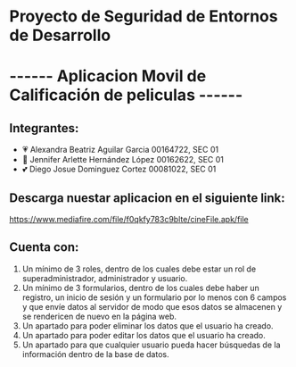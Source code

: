 # Proyecto de Seguridad de Entornos de Desarrollo
# ------ Aplicacion Movil de Calificación de peliculas ------
## Integrantes:
- 💗 Alexandra Beatriz Aguilar Garcia 00164722, SEC 01
- 💖 Jennifer Arlette Hernández López 00162622, SEC 01
- 💕 Diego Josue Dominguez Cortez     00081022, SEC 01

## Descarga nuestar aplicacion en el siguiente link:
https://www.mediafire.com/file/f0qkfy783c9blte/cineFile.apk/file

## Cuenta con:
 1. Un mínimo de 3 roles, dentro de los cuales debe estar un rol de superadministrador, administrador y usuario.
 2. Un mínimo de 3 formularios, dentro de los cuales debe haber un registro, un inicio de sesión y un formulario por lo menos con 6 campos y que envíe datos al servidor de modo que esos datos se almacenen y se rendericen de nuevo en la página web.
 3. Un apartado para poder eliminar los datos que el usuario ha creado.
 4. Un apartado para poder editar los datos que el usuario ha creado.
 5. Un apartado para que cualquier usuario pueda hacer búsquedas de la información dentro de la base de datos.
